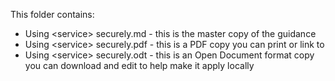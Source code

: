 This folder contains:

* Using \<service\> securely.md - this is the master copy of the guidance
* Using \<service\> securely.pdf - this is a PDF copy you can print or link to
* Using \<service\> securely.odt - this is an Open Document format copy you can download and edit to help make it apply locally
